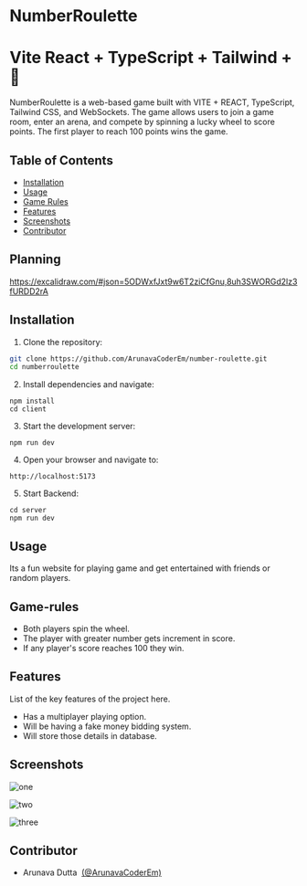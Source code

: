 # NumberRoulette
# Vite React + TypeScript + Tailwind + 💙

NumberRoulette is a web-based game built with VITE + REACT, TypeScript, Tailwind CSS, and WebSockets. The game allows users to join a game room, enter an arena, and compete by spinning a lucky wheel to score points. The first player to reach 100 points wins the game.

## Table of Contents

- [Installation](#installation)
- [Usage](#usage)
- [Game Rules](#game-rules)
- [Features](#features)
- [Screenshots](#screenshots)
- [Contributor](#Contributor)

## Planning

https://excalidraw.com/#json=5ODWxfJxt9w6T2ziCfGnu,8uh3SWORGd2lz3fURDD2rA

## Installation

1. Clone the repository:

```sh
git clone https://github.com/ArunavaCoderEm/number-roulette.git
cd numberroulette
```

2. Install dependencies and navigate:
```
npm install
cd client
```

3. Start the development server:

```
npm run dev
```

4. Open your browser and navigate to:
```
http://localhost:5173
```

5. Start Backend:
```
cd server
npm run dev
```

## Usage

Its a fun website for playing game and get entertained with friends or random players.

## Game-rules

- Both players spin the wheel.
- The player with greater number gets increment in score.
- If any player's score reaches 100 they win.

## Features

List of the key features of the project here.

- Has a multiplayer playing option.
- Will be having a fake money bidding system.
- Will store those details in database.


## Screenshots

![one](https://github.com/ArunavaCoderEm/Number-Roulette/assets/121813676/5f60edd1-95c4-432d-8fbe-85be058c1281)

![two](https://github.com/ArunavaCoderEm/Number-Roulette/assets/121813676/471b99d7-7230-47a4-a013-9a39f6f28b57)

![three](https://github.com/ArunavaCoderEm/Number-Roulette/assets/121813676/28d715e9-e1d2-4d8b-aeb2-9c09bcb21fe4)


## Contributor

- Arunava Dutta &nbsp;[(@ArunavaCoderEm)](https://github.com/ArunavaCoderEm)
